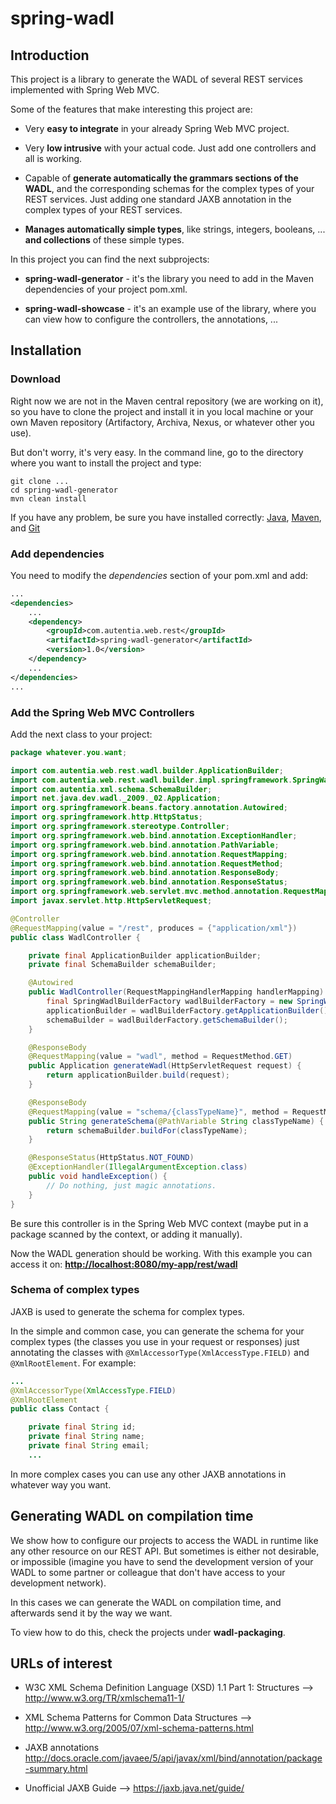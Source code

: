 spring-wadl
===========

Introduction
------------

This project is a library to generate the WADL of several REST services implemented with Spring Web MVC.

Some of the features that make interesting this project are:

 *  Very **easy to integrate** in your already Spring Web MVC project.

 *  Very **low intrusive** with your actual code. Just add one controllers and all is working.

 *  Capable of **generate automatically the grammars sections of the WADL**, and the corresponding schemas for the
    complex types of your REST services. Just adding one standard JAXB annotation in the complex types of your REST
    services.

 *  **Manages automatically simple types**, like strings, integers, booleans, ... **and collections** of these simple
    types.


In this project you can find the next subprojects:

 *  **spring-wadl-generator** - it's the library you need to add in the Maven dependencies of your project pom.xml.

 *  **spring-wadl-showcase** - it's an example use of the library, where you can view how to configure the controllers,
    the annotations, ...



Installation
------------

### Download

Right now we are not in the Maven central repository (we are working on it), so you have to clone the project and
install it in you local machine or your own Maven repository (Artifactory, Archiva, Nexus, or whatever other you use).

But don't worry, it's very easy. In the command line, go to the directory where you want to install the project and
type:

    git clone ...
    cd spring-wadl-generator
    mvn clean install

If you have any problem, be sure you have installed correctly:
[Java](http://www.oracle.com/technetwork/java/javase/downloads/index.html),
[Maven](http://maven.apache.org/), and [Git](http://git-scm.com/)



### Add dependencies

You need to modify the _dependencies_ section of your pom.xml and add:

```xml
...
<dependencies>
    ...
    <dependency>
        <groupId>com.autentia.web.rest</groupId>
        <artifactId>spring-wadl-generator</artifactId>
        <version>1.0</version>
    </dependency>
    ...
</dependencies>
...
```



### Add the Spring Web MVC Controllers

Add the next class to your project:

```java
package whatever.you.want;

import com.autentia.web.rest.wadl.builder.ApplicationBuilder;
import com.autentia.web.rest.wadl.builder.impl.springframework.SpringWadlBuilderFactory;
import com.autentia.xml.schema.SchemaBuilder;
import net.java.dev.wadl._2009._02.Application;
import org.springframework.beans.factory.annotation.Autowired;
import org.springframework.http.HttpStatus;
import org.springframework.stereotype.Controller;
import org.springframework.web.bind.annotation.ExceptionHandler;
import org.springframework.web.bind.annotation.PathVariable;
import org.springframework.web.bind.annotation.RequestMapping;
import org.springframework.web.bind.annotation.RequestMethod;
import org.springframework.web.bind.annotation.ResponseBody;
import org.springframework.web.bind.annotation.ResponseStatus;
import org.springframework.web.servlet.mvc.method.annotation.RequestMappingHandlerMapping;
import javax.servlet.http.HttpServletRequest;

@Controller
@RequestMapping(value = "/rest", produces = {"application/xml"})
public class WadlController {

    private final ApplicationBuilder applicationBuilder;
    private final SchemaBuilder schemaBuilder;

    @Autowired
    public WadlController(RequestMappingHandlerMapping handlerMapping) {
        final SpringWadlBuilderFactory wadlBuilderFactory = new SpringWadlBuilderFactory(handlerMapping);
        applicationBuilder = wadlBuilderFactory.getApplicationBuilder();
        schemaBuilder = wadlBuilderFactory.getSchemaBuilder();
    }

    @ResponseBody
    @RequestMapping(value = "wadl", method = RequestMethod.GET)
    public Application generateWadl(HttpServletRequest request) {
        return applicationBuilder.build(request);
    }

    @ResponseBody
    @RequestMapping(value = "schema/{classTypeName}", method = RequestMethod.GET)
    public String generateSchema(@PathVariable String classTypeName) {
        return schemaBuilder.buildFor(classTypeName);
    }

    @ResponseStatus(HttpStatus.NOT_FOUND)
    @ExceptionHandler(IllegalArgumentException.class)
    public void handleException() {
        // Do nothing, just magic annotations.
    }
}
```

Be sure this controller is in the Spring Web MVC context (maybe put in a package scanned by the context, or adding it
manually).

Now the WADL generation should be working. With this example you can access it on:
**<http://localhost:8080/my-app/rest/wadl>**



### Schema of complex types

JAXB is used to generate the schema for complex types.

In the simple and common case, you can generate the schema for your complex types (the classes you use in your request
or responses) just annotating the classes with `@XmlAccessorType(XmlAccessType.FIELD)` and `@XmlRootElement`.
For example:

```java
...
@XmlAccessorType(XmlAccessType.FIELD)
@XmlRootElement
public class Contact {

    private final String id;
    private final String name;
    private final String email;
    ...
```

In more complex cases you can use any other JAXB annotations in whatever way you want.



Generating WADL on compilation time
-----------------------------------

We show how to configure our projects to access the WADL in runtime like any other resource on our REST API. But
sometimes is either not desirable, or impossible (imagine you have to send the development version of your WADL to some
partner or colleague that don't have access to your development network).

In this cases we can generate the WADL on compilation time, and afterwards send it by the way we want.

To view how to do this, check the projects under **wadl-packaging**.



URLs of interest
----------------

 *  W3C XML Schema Definition Language (XSD) 1.1 Part 1: Structures --> <http://www.w3.org/TR/xmlschema11-1/>

 *  XML Schema Patterns for Common Data Structures --> <http://www.w3.org/2005/07/xml-schema-patterns.html>

 *  JAXB annotations <http://docs.oracle.com/javaee/5/api/javax/xml/bind/annotation/package-summary.html>

 *  Unofficial JAXB Guide --> <https://jaxb.java.net/guide/>
